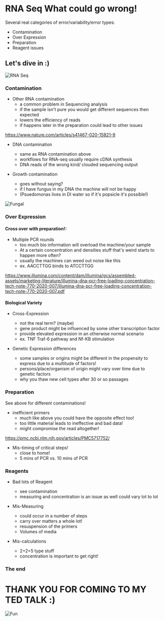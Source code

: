 # RNA Seq What could go wrong!

Several real categories of error/variability/error types:
- Contamination
- Over Expression
- Preparation
- Reagent issues

## Let's dive in :)

![RNA Seq](https://microbenotes.com/wp-content/uploads/2022/07/RNA-Sequencing.jpg)

###  Contamination

- Other RNA contamination
    - a common problem in Sequencing analysis
    - if the sample isn't pure you would get different sequences then expected 
    - lowers the efficiency of reads
    - if happens later in the preparation could lead to other issues

https://www.nature.com/articles/s41467-020-15821-9

- DNA contamination
    - same as RNA contamination above
    - workflows for RNA-seq usually require cDNA synthesis
    - DNA reads of the wrong kind/ clouded sequencing output 

- Growth contamination
    - goes without saying?
    - if I have fungus in my DNA the machine will not be happy
    - (Psuedomonas lives in DI water so if it's popsicle it's possible!)

![Fungal](https://images.zapnito.com/cdn-cgi/image/metadata=copyright,format=auto,quality=95,fit=scale-down/https://images.zapnito.com/users/586079/posters/1654602509-28-9058/fa3f4069-020e-4cfb-9ca6-c731009a0cce_large.png)

### Over Expression

#### Cross over with preparation!:
- Multiple PCR rounds
    - too much bio information will overload the machine/your sample
    - At a certain concentration and densities stuff that's weird starts to happen more often?
    - usually the machines can weed out noise like this
    - ex. AACCTTGG binds to ATCCTTGG

https://www.illumina.com/content/dam/illumina/gcs/assembled-assets/marketing-literature/illumina-dna-pcr-free-loading-concentration-tech-note-770-2020-007/illumina-dna-pcr-free-loading-concentration-tech-note-770-2020-007.pdf

#### Biological Variety
- Cross-Expression
    - not the real term? (maybe)
    - gene product might be influenced by some other transcription factor
    - provide elevated expression in an otherwise normal scenario
    - ex. TNF Traf-6 pathway and Nf-KB stimulation

- Genetic Expression differences
    - some samples or origins might be different in the propensity to express due to a multitude of factors!
    - persons/place/organism of origin might vary over time due to genetic factors
    - why you thaw new cell types after 30 or so passages


### Preparation

See above for different contaminations!

- inefficient primers
    - much like above you could have the opposite effect too!
    - too little material leads to ineffective and bad data!
    - might compromise the read altogether!

https://pmc.ncbi.nlm.nih.gov/articles/PMC5717752/

- Mis-timing of critical steps!
    - close to home!
    - 5 mins of PCR vs. 10 mins of PCR

### Reagents

- Bad lots of Reagent
    - see contamination
    - measuring and concentration is an issue as well could vary lot to lot

- Mis-Measuring
    - could occur in a number of steps
    - carry over matters a whole lot!
    - resuspension of the primers
    - Volumes of media

- Mis-calculations
    - 2+2=5 type stuff
    - concentration is important to get right!

### The end

# THANK YOU FOR COMING TO MY TED TALK :)

![Fun](https://cdn.myportfolio.com/c5ca24d8c42194c70183b492fb6b1511/44bcf666-c33c-4a26-b72e-d502fb4d1db6_rw_1920.jpg?h=14b3b0c995e9c3c50e8d7f3c210393a6)